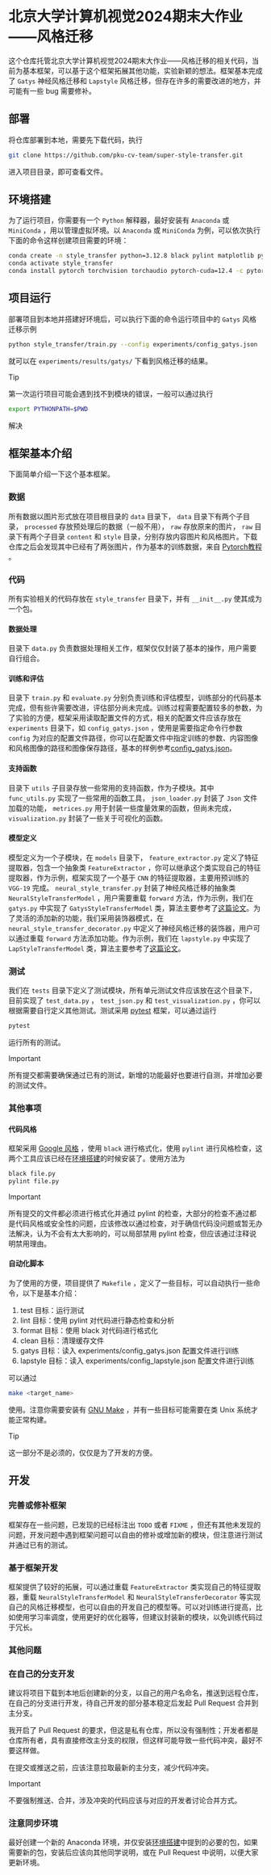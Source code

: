 # 北京大学计算机视觉2024期末大作业——风格迁移

这个仓库托管北京大学计算机视觉2024期末大作业——风格迁移的相关代码，当前为基本框架，可以基于这个框架拓展其他功能，实验新颖的想法。框架基本完成了 `Gatys` 神经风格迁移和 `Lapstyle` 风格迁移，但存在许多的需要改进的地方，并可能有一些 bug 需要修补。

## 部署

将仓库部署到本地，需要先下载代码，执行

```bash
git clone https://github.com/pku-cv-team/super-style-transfer.git
```

进入项目目录，即可查看文件。

## 环境搭建

为了运行项目，你需要有一个 `Python` 解释器，最好安装有 `Anaconda` 或 `MiniConda` ，用以管理虚拟环境。以 `Anaconda` 或 `MiniConda` 为例，可以依次执行下面的命令这样创建项目需要的环境：

```bash
conda create -n style_transfer python=3.12.8 black pylint matplotlib pytest
conda activate style_transfer
conda install pytorch torchvision torchaudio pytorch-cuda=12.4 -c pytorch -c nvidia
```

## 项目运行

部署项目到本地并搭建好环境后，可以执行下面的命令运行项目中的 `Gatys` 风格迁移示例

```bash
python style_transfer/train.py --config experiments/config_gatys.json
```

就可以在 `experiments/results/gatys/` 下看到风格迁移的结果。

> [!TIP]
> 第一次运行项目可能会遇到找不到模块的错误，一般可以通过执行
> ```bash
> export PYTHONPATH=$PWD
> ```
> 解决

## 框架基本介绍

下面简单介绍一下这个基本框架。

### 数据

所有数据以图片形式放在项目根目录的 `data` 目录下， `data` 目录下有两个子目录， `processed` 存放预处理后的数据（一般不用）， `raw` 存放原来的图片， `raw` 目录下有两个子目录 `content` 和 `style` 目录，分别存放内容图片和风格图片。下载仓库之后会发现其中已经有了两张图片，作为基本的训练数据，来自 [Pytorch教程](https://pytorch.org/tutorials/advanced/neural_style_tutorial.html) 。

### 代码

所有实验相关的代码存放在 `style_transfer` 目录下，并有 `__init__.py` 使其成为一个包。

#### 数据处理

目录下 `data.py` 负责数据处理相关工作，框架仅仅封装了基本的操作，用户需要自行组合。

#### 训练和评估

目录下 `train.py` 和 `evaluate.py` 分别负责训练和评估模型，训练部分的代码基本完成，但有些许需要改进，评估部分尚未完成。训练过程需要配置较多的参数，为了实验的方便，框架采用读取配置文件的方式，相关的配置文件应该存放在 `experiments` 目录下，如 `config_gatys.json` ，使用是需要指定命令行参数 `config` 为对应的配置文件路径，你可以在配置文件中指定训练的参数、内容图像和风格图像的路径和图像保存路径，基本的样例参考[config_gatys.json](./experiments/config_gatys.json)。

#### 支持函数

目录下 `utils` 子目录存放一些常用的支持函数，作为子模块。其中 `func_utils.py` 实现了一些常用的函数工具， `json_loader.py` 封装了 `Json` 文件加载的功能， `metrices.py` 用于封装一些度量效果的函数，但尚未完成， `visualization.py` 封装了一些关于可视化的函数。

#### 模型定义

模型定义为一个子模块，在 `models` 目录下， `feature_extractor.py` 定义了特征提取器，包含一个抽象类 `FeatureExtractor` ，你可以继承这个类实现自己的特征提取器，作为示例，框架实现了一个基于 `CNN` 的特征提取器，主要用预训练的 `VGG-19` 完成。 `neural_style_transfer.py` 封装了神经风格迁移的抽象类 `NeuralStyleTransferModel` ，用户需要重载 `forward` 方法，作为示例，我们在 `gatys.py` 中实现了 `GatysStyleTransferModel` 类，算法主要参考了[这篇论文](https://dl.acm.org/doi/10.1145/3123266.3123425)。为了灵活的添加新的功能，我们采用装饰器模式，在 `neural_style_transfer_decorator.py` 中定义了神经风格迁移的装饰器，用户可以通过重载 `forward` 方法添加功能。作为示例，我们在 `lapstyle.py` 中实现了 `LapStyleTransferModel` 类，算法主要参考了[这篇论文](https://ieeexplore.ieee.org/document/7780634)。

### 测试

我们在 `tests` 目录下定义了测试模块，所有单元测试文件应该放在这个目录下，目前实现了 `test_data.py` ， `test_json.py` 和 `test_visualization.py` ，你可以根据需要自行定义其他测试。测试采用 [pytest](https://docs.pytest.org/en/stable/index.html) 框架，可以通过运行

```bash
pytest
```

运行所有的测试。

> [!IMPORTANT]
> 所有提交都需要确保通过已有的测试，新增的功能最好也要进行自测，并增加必要的测试文件。

### 其他事项

#### 代码风格

框架采用 [Google 风格](https://google.github.io/styleguide/pyguide.html) ，使用 `black` 进行格式化，使用 `pylint` 进行风格检查，这两个工具应该已经在[环境搭建](#环境搭建)的时候安装了。使用方法为

```bash
black file.py
pylint file.py
```

> [!IMPORTANT]
> 所有提交的文件都必须进行格式化并通过 pylint 的检查，大部分的检查不通过都是代码风格或安全性的问题，应该修改以通过检查，对于确信代码没问题或暂无办法解决，认为不会有太大影响的，可以局部禁用 pylint 检查，但应该通过注释说明禁用理由。

#### 自动化脚本

为了使用的方便，项目提供了 `Makefile` ，定义了一些目标，可以自动执行一些命令，以下是基本介绍：

1. test 目标：运行测试
2. lint 目标：使用 pylint 对代码进行静态检查和分析
3. format 目标：使用 black 对代码进行格式化
4. clean 目标：清理缓存文件
5. gatys 目标：读入 experiments/config_gatys.json 配置文件进行训练
6. lapstyle 目标：读入 experiments/config_lapstyle.json 配置文件进行训练

可以通过

```bash
make <target_name>
```

使用。注意你需要安装有 [GNU Make](https://www.gnu.org/software/make/) ，并有一些目标可能需要在类 Unix 系统才能正常构建。

> [!TIP]
> 这一部分不是必须的，仅仅是为了开发的方便。

## 开发

### 完善或修补框架

框架存在一些问题，已发现的已经标注出 `TODO` 或者 `FIXME` ，但还有其他未发现的问题，开发问题中遇到框架问题可以自由的修补或增加新的模块，但注意进行测试并通过已有的测试。

### 基于框架开发

框架提供了较好的拓展，可以通过重载 `FeatureExtractor` 类实现自己的特征提取器，重载 `NeuralStyleTransferModel` 和 `NeuralStyleTransferDecorator` 等实现自己的风格迁移模型，也可以自由的开发自己的模型等。可以对训练进行提高，比如使用学习率调度，使用更好的优化器等，但建议封装新的模块，以免训练代码过于冗长。

### 其他问题

### 在自己的分支开发

建议将项目下载到本地后创建新的分支，以自己的用户名命名，推送到远程仓库，在自己的分支进行开发，待自己开发的部分基本稳定后发起 Pull Request 合并到主分支。

我开启了 Pull Request 的要求，但这是私有仓库，所以没有强制性；开发者都是仓库所有者，具有直接修改主分支的权限，但这样可能导致一些代码冲突，最好不要这样做。

在提交或推送之前，应该注意拉取最新的主分支，减少代码冲突。

> [!IMPORTANT]
> 不要强制推送、合并，涉及冲突的代码应该与对应的开发者讨论合并方式。

### 注意同步环境

最好创建一个新的 Anaconda 环境，并仅安装[环境搭建](#环境搭建)中提到的必要的包，如果需要新的包，安装后应该向其他同学说明，或在 Pull Request 中说明，以便大家更新环境。
